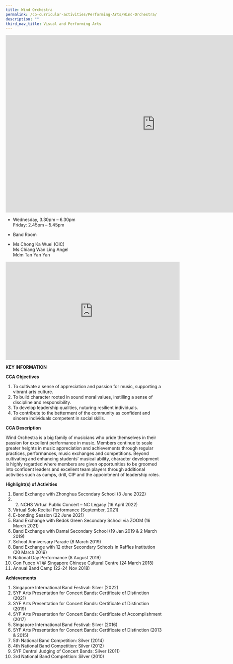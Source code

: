 ```yaml
---
title: Wind Orchestra
permalink: /co-curricular-activities/Performing-Arts/Wind-Orchestra/
description: ""
third_nav_title: Visual and Performing Arts
---
```


<iframe allowfullscreen="true" height="569" width="960" frameborder="0" src="https://docs.google.com/presentation/d/e/2PACX-1vTds4cafQzOAudlvB4o_AY6lrtIyTvpUawKk8esqmCpEGKVLB0ucM9WjqGNuIa8MGueWhmB1xt2pDQY/embed?start=false&amp;loop=false&amp;delayms=3000"></iframe>

*  Wednesday, 3.30pm – 6.30pm<br>
    Friday: 2.45pm – 5.45pm

*   Band Room

*   Ms Chong Ka Wuei (OIC)  
    Ms Chiang Wan Ling Angel
		<br>Mdm Tan Yan Yan
		
<iframe allowfullscreen="" allow="accelerometer; autoplay; clipboard-write; encrypted-media; gyroscope; picture-in-picture" frameborder="0" title="YouTube video player" src="https://www.youtube.com/embed/7Koyz3pE7G0" height="315" width="560"></iframe>

**KEY INFORMATION**

**CCA Objectives**

1.  To cultivate a sense of appreciation and passion for music, supporting a vibrant arts culture.
2.  To build character rooted in sound moral values, instilling a sense of discipline and responsibility.
3.  To develop leadership qualities, nuturing resilient individuals.
4.  To contribute to the betterment of the community as confident and sincere individuals competent in social skills.

**CCA Description**

Wind Orchestra is a big family of musicians who pride themselves in their passion for excellent performance in music. Members continue to scale greater heights in music appreciation and achievements through regular practices, performances, music exchanges and competitions. Beyond cultivating and enhancing students’ musical ability, character development is highly regarded where members are given opportunities to be groomed into confident leaders and excellent team players through additional activities such as camps, drill, CIP and the appointment of leadership roles.

**Highlight(s) of Activities**

1.  Band Exchange with Zhonghua Secondary School (3 June 2022)<br>
2.  2.  NCHS Virtual Public Concert – NC Legacy (16 April 2022)<br>    
3.  Virtual Solo Recital Performance (September, 2021) <br> 
4.  E-bonding Session (22 June 2021)<br>  
5.  Band Exchange with Bedok Green Secondary School via ZOOM (16 March 2021)<br>  
6.  Band Exchange with Damai Secondary School (19 Jan 2019 & 2 March 2019)<br>  
7.  School Anniversary Parade (8 March 2019)<br>
8.  Band Exchange with 12 other Secondary Schools in Raffles Institution (20 March 2019)<br>
9.  National Day Performance (8 August 2019)<br>
10.  Con Fuoco VI @ Singapore Chinese Cultural Centre (24 March 2018) <br>
11.  Annual Band Camp (22-24 Nov 2018)
    
**Achievements**

1.  Singapore International Band Festival: Silver (2022)<br>
2.  SYF Arts Presentation for Concert Bands: Certificate of Distinction (2021)<br>
3.  SYF Arts Presentation for Concert Bands: Certificate of Distinction (2019)<br>
4.  SYF Arts Presentation for Concert Bands: Certificate of Accomplishment (2017)<br>
5.  Singapore International Band Festival: Silver (2016)<br>
6.  SYF Arts Presentation for Concert Bands: Certificate of Distinction (2013 & 2015)<br>
7.  5th National Band Competition: Silver (2014)<br>
8.  4th National Band Competition: Silver (2012)<br> 
9.  SYF Central Judging of Concert Bands: Silver (2011)<br>
10.  3rd National Band Competition: Silver (2010)